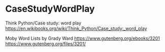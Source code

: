 # CaseStudyWordPlay
Think Python/Case study: word play
https://en.wikibooks.org/wiki/Think_Python/Case_study:_word_play

Moby Word Lists by Grady Ward
https://www.gutenberg.org/ebooks/3201
https://www.gutenberg.org/files/3201/
